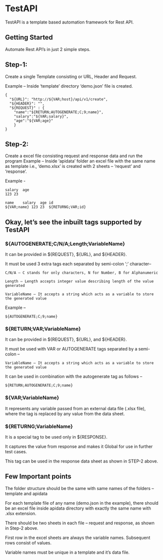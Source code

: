 # TestAPI

TestAPI is a template based automation framework for Rest API.

## Getting Started

Automate Rest API’s in just 2 simple steps.

## Step-1:

Create a single Template consisting or URL, Header and Request.

Example – Inside ‘template’ directory ‘demo.json’ file is created.

```
{
  "${URL}": "http://${VAR;host}/api/v1/create",
  "${HEADER}": "",
  "${REQUEST}" : {
    "name":"${RETURN;AUTOGENERATE;C;9;name}",
    "salary":"${VAR;salary}",
    "age":"${VAR;age}"
    }
}

```
## Step-2:

Create a excel file consisting request and response data and run the program Example – Inside ‘apidata’ folder an excel file with the same name as template i.e., ‘demo.xlsx’ is created with 2 sheets – ‘request’ and ‘response’. 

Example -

```
salary	age
123	23

name	salary	age	id
${VAR;name}	123	23	${RETURNG;VAR;id}

```

## Okay, let’s see the inbuilt tags supported by TestAPI

### ${AUTOGENERATE;C/N/A;Length;VariableName} 

It can be provided in ${REQUEST},  ${URL}, and ${HEADER}.

It must be used 3 extra tags each separated by semi-colon ‘;’ character– 

	C/N/A – C stands for only characters, N for Number, B for Alphanumeric
	
	Length – Length accepts integer value describing length of the value generated
	
	VariableName – It accepts a string which acts as a variable to store the generated value

Example –

```
${AUTOGENERATE;C;9;name}
```

### ${RETURN;VAR;VariableName}
It can be provided in ${REQUEST},  ${URL}, and ${HEADER}.

It must be used with VAR or AUTOGENERATE tags separated by a semi-colon – 

	VariableName – It accepts a string which acts as a variable to store the generated value
	
It can be used in combination with the autogenerate tag as follows – 

```
${RETURN;AUTOGENERATE;C;9;name}
```

### ${VAR;VariableName}

It represents any variable passed from an external data file (.xlsx file), where the tag is replaced by any value from the data sheet.

### ${RETURNG;VariableName}

It is a special tag to be used only in ${RESPONSE}.

It captures the value from response and makes it Global for use in further test cases.

This tag can be used in the response data sheet as shown in STEP-2 above.

## Few Important points

The folder structure should be the same with same names of the folders – template and apidata

For each template file of any name (demo.json in the example), there should be an excel file inside apidata directory with exactly the same name with .xlsx extension.

There should be two sheets in each file – request and response, as shown in Step-2 above.

First row in the excel sheets are always the variable names. Subsequent rows consist of values.

Variable names must be unique in a template and it’s data file.

